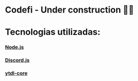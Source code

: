 # Codefi - Under construction 👨‍💻

# Tecnologias utilizadas:

### [Node.js](https://nodejs.org/en/)

### [Discord.js](https://discord.js.org/#/)

### [ytdl-core](https://www.npmjs.com/package/ytdl-core)
